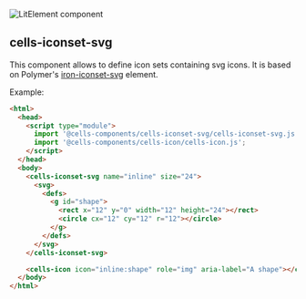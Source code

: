 ![LitElement component](https://img.shields.io/badge/litElement-component-blue.svg)

## cells-iconset-svg

This component allows to define icon sets containing svg icons. It is based on Polymer's [iron-iconset-svg](https://www.webcomponents.org/element/@polymer/iron-iconset-svg) element.

Example:
```html
<html>
  <head>
    <script type="module">
      import '@cells-components/cells-iconset-svg/cells-iconset-svg.js';
      import '@cells-components/cells-icon/cells-icon.js';
    </script>
  </head>
  <body>
    <cells-iconset-svg name="inline" size="24">
      <svg>
        <defs>
          <g id="shape">
            <rect x="12" y="0" width="12" height="24"></rect>
            <circle cx="12" cy="12" r="12"></circle>
          </g>
        </defs>
      </svg>
    </cells-iconset-svg>

    <cells-icon icon="inline:shape" role="img" aria-label="A shape"></cells-icon>
  </body>
</html>
```
